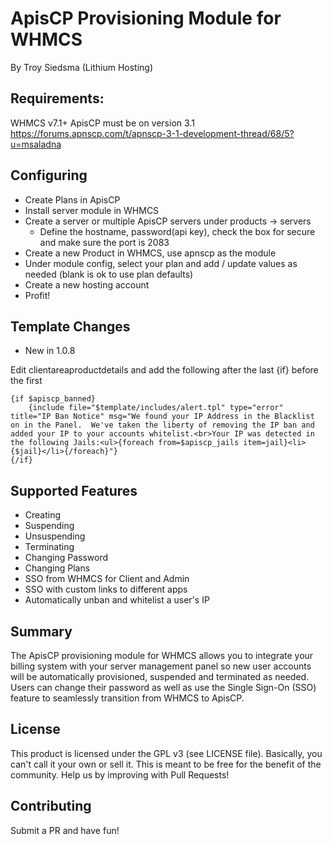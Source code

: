 # ApisCP Provisioning Module for WHMCS
By Troy Siedsma (Lithium Hosting)

## Requirements:
WHMCS v7.1+
ApisCP must be on version 3.1  
https://forums.apnscp.com/t/apnscp-3-1-development-thread/68/5?u=msaladna

## Configuring
- Create Plans in ApisCP
- Install server module in WHMCS
- Create a server or multiple ApisCP servers under products -> servers
  - Define the hostname, password(api key), check the box for secure and make sure the port is 2083 
- Create a new Product in WHMCS, use apnscp as the module
- Under module config, select your plan and add / update values as needed (blank is ok to use plan defaults)
- Create a new hosting account
- Profit!

## Template Changes
- New in 1.0.8 

Edit clientareaproductdetails and add the following after the last {if} before the first <div>
```smarty
{if $apiscp_banned}
    {include file="$template/includes/alert.tpl" type="error" title="IP Ban Notice" msg="We found your IP Address in the Blacklist on in the Panel.  We've taken the liberty of removing the IP ban and added your IP to your accounts whitelist.<br>Your IP was detected in the following Jails:<ul>{foreach from=$apiscp_jails item=jail}<li>{$jail}</li>{/foreach}"}
{/if}
```


## Supported Features
- Creating
- Suspending
- Unsuspending
- Terminating
- Changing Password
- Changing Plans
- SSO from WHMCS for Client and Admin
- SSO with custom links to different apps
- Automatically unban and whitelist a user's IP

## Summary
The ApisCP provisioning module for WHMCS allows you to integrate your billing system with your server management panel so new user accounts will be automatically provisioned, suspended and terminated as needed.  Users can change their password as well as use the Single Sign-On (SSO) feature to seamlessly transition from WHMCS to ApisCP.

## License
This product is licensed under the GPL v3 (see LICENSE file).  Basically, you can't call it your own or sell it.
This is meant to be free for the benefit of the community.  Help us by improving with Pull Requests!

## Contributing
Submit a PR and have fun!
